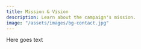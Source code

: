 ```yaml
---
title: Mission & Vision
description: Learn about the campaign's mission.
image: "/assets/images/bg-contact.jpg"
---
```


Here goes text
